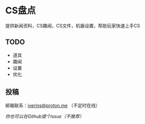 # CS盘点

提供新闻资料，CS趣闻，CS文件，机器设置，帮助玩家快速上手CS

## TODO

+ 道具
+ 趣闻
+ 设置
+ 优化

## 投稿

邮箱联系：iverins@proton.me （不定时在线）

*你也可以在Github提个issue（不推荐）*